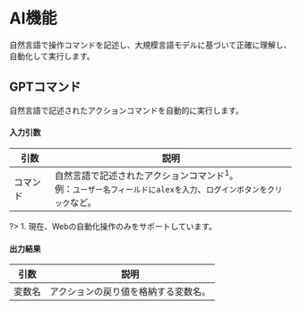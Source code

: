 AI機能
===

自然言語で操作コマンドを記述し、大規模言語モデルに基づいて正確に理解し、自動化して実行します。

GPTコマンド
---

自然言語で記述されたアクションコマンドを自動的に実行します。

#### 入力引数

| 引数 | 説明
| ---- | ----
| コマンド | 自然言語で記述されたアクションコマンド<sup>1</sup>。<br>例：`ユーザー名フィールドにalexを入力`、`ログインボタンをクリック`など。

?> 1. 現在、Webの自動化操作のみをサポートしています。

#### 出力結果

| 引数 | 説明
| ---- | ----
| 変数名 | アクションの戻り値を格納する変数名。